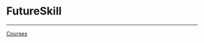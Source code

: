 # FutureSkill

---

[Courses](FutureSkill%2062e8d37d659a4e75807e927a9df7ffea/Courses%2003f42dc07cff42108498f8988be96db5.csv)
